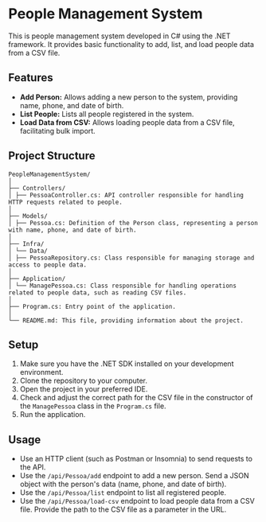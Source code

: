 # People Management System

This is people management system developed in C# using the .NET framework. It provides basic functionality to add, list, and load people data from a CSV file.

## Features

- **Add Person:** Allows adding a new person to the system, providing name, phone, and date of birth.
- **List People:** Lists all people registered in the system.
- **Load Data from CSV:** Allows loading people data from a CSV file, facilitating bulk import.

## Project Structure

```
PeopleManagementSystem/
│
├── Controllers/
│ ├── PessoaController.cs: API controller responsible for handling HTTP requests related to people.
│
├── Models/
│ ├── Pessoa.cs: Definition of the Person class, representing a person with name, phone, and date of birth.
│
├── Infra/
│ └── Data/
│ ├── PessoaRepository.cs: Class responsible for managing storage and access to people data.
│
├── Application/
│ └── ManagePessoa.cs: Class responsible for handling operations related to people data, such as reading CSV files.
│
├── Program.cs: Entry point of the application.
│
└── README.md: This file, providing information about the project.
```

## Setup

1. Make sure you have the .NET SDK installed on your development environment.
2. Clone the repository to your computer.
3. Open the project in your preferred IDE.
4. Check and adjust the correct path for the CSV file in the constructor of the `ManagePessoa` class in the `Program.cs` file.
5. Run the application.

## Usage

- Use an HTTP client (such as Postman or Insomnia) to send requests to the API.
- Use the `/api/Pessoa/add` endpoint to add a new person. Send a JSON object with the person's data (name, phone, and date of birth).
- Use the `/api/Pessoa/list` endpoint to list all registered people.
- Use the `/api/Pessoa/load-csv` endpoint to load people data from a CSV file. Provide the path to the CSV file as a parameter in the URL.


